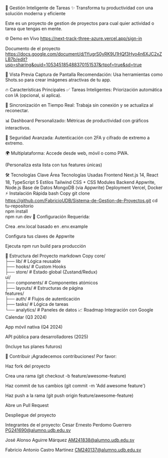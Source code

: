 
🚀 Gestión Inteligente de Tareas
✨ Transforma tu productividad con una solución moderna y eficiente

Este es un proyecto de gestion de proyectos para cual quier actividad o tarea que tengas en mente.

🌐 Demo en Vivo https://next-track-three-azure.vercel.app/sign-in

Documento de el proyecto 
https://docs.google.com/document/d/1YugrS0yRK9U1HQf3Hyo4n6XJC2xZLB7b/edit?usp=sharing&ouid=105345185488370151537&rtpof=true&sd=true

📌 Vista Previa
Captura de Pantalla
Recomendación: Usa herramientas como Shots.so para crear imágenes atractivas de tu app.

🔥 Características Principales
✅ Tareas Inteligentes: Priorización automática con IA (opcional, si aplica).

🔄 Sincronización en Tiempo Real: Trabaja sin conexión y se actualiza al reconectar.

📊 Dashboard Personalizado: Métricas de productividad con gráficos interactivos.

🔐 Seguridad Avanzada: Autenticación con 2FA y cifrado de extremo a extremo.

🌍 Multiplataforma: Accede desde web, móvil o como PWA.

(Personaliza esta lista con tus features únicas)

🛠️ Tecnologías Clave
Área	Tecnologías Usadas
Frontend	Next.js 14, React 18, TypeScript 5
Estilos	Tailwind CSS + CSS Modules
Backend	Appwrite, Node.js
Base de Datos	MongoDB (via Appwrite)
Deployment	Vercel, Docker
⚡ Instalación Rápida
bash
Copy
git clone https://github.com/FabricioUDB/Sistema-de-Gestion-de-Proyectos.git 
cd tu-repositorio  
npm install  
npm run dev
🔧 Configuración Requerida:

Crea .env.local basado en .env.example

Configura tus claves de Appwrite

Ejecuta npm run build para producción

🧩 Estructura del Proyecto
markdown
Copy
core/  
├── lib/          # Lógica reusable  
├── hooks/        # Custom Hooks  
├── store/        # Estado global (Zustand/Redux)  
ui/  
├── components/   # Componentes atómicos  
├── layouts/      # Estructuras de página  
features/  
├── auth/         # Flujos de autenticación  
├── tasks/        # Lógica de tareas  
└── analytics/    # Paneles de datos
📈 Roadmap
Integración con Google Calendar (Q3 2024)

App móvil nativa (Q4 2024)

API pública para desarrolladores (2025)

(Incluye tus planes futuros)

🤝 Contribuir
¡Agradecemos contribuciones! Por favor:

Haz fork del proyecto

Crea una rama (git checkout -b feature/awesome-feature)

Haz commit de tus cambios (git commit -m 'Add awesome feature')

Haz push a la rama (git push origin feature/awesome-feature)

Abre un Pull Request

Despliegue del proyecto

 
 
Integrantes de el proyecto:
Cesar Ernesto Perdomo Guerrero
PG241690@alumno.udb.edu.sv

José Alonso Aguirre Márquez
AM241838@alumno.udb.edu.sv

Fabricio Antonio Castro Martinez
CM240137@alumno.udb.edu.sv

 
 
 
  
 

